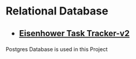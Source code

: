 <h1> Relational Database </h1>
<h2>
    <ul>
        <li> <a href="#">Eisenhower Task Tracker-v2</a> </li>
    </ul>
</h2>
<p>Postgres Database is used in this Project</p>